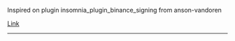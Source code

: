 Inspired on plugin insomnia_plugin_binance_signing from anson-vandoren

[Link](hhttps://github.com/anson-vandoren/insomnia-plugin-binance-signing)

---

